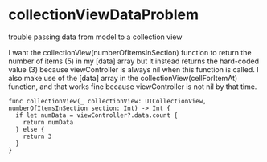# collectionViewDataProblem
trouble passing data from model to a collection view

I want the collectionView(numberOfItemsInSection) function to return the number of items (5) in my [data] array but it instead returns the hard-coded value (3) because viewController is always nil when this function is called.  I also make use of the [data] array in the  collectionView(cellForItemAt) function, and that works fine because viewController is not nil by that time.

    func collectionView(_ collectionView: UICollectionView, numberOfItemsInSection section: Int) -> Int {
      if let numData = viewController?.data.count {
        return numData
      } else {
        return 3
      }
    }
    
